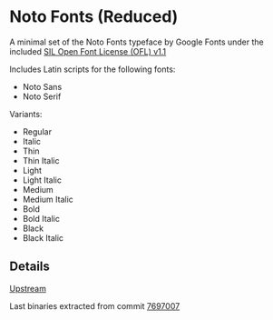 # Noto Fonts (Reduced)

A minimal set of the Noto Fonts typeface by Google Fonts under the included [SIL Open Font License (OFL) v1.1](http://scripts.sil.org/OFL)

Includes Latin scripts for the following fonts:

- Noto Sans
- Noto Serif

Variants:

- Regular
- Italic
- Thin
- Thin Italic
- Light
- Light Italic
- Medium
- Medium Italic
- Bold
- Bold Italic
- Black
- Black Italic

## Details

[Upstream](https://github.com/googlefonts/noto-fonts)

Last binaries extracted from commit [7697007](https://github.com/googlefonts/noto-fonts/commit/7697007fcb3563290d73f41f56a70d5d559d828c)
